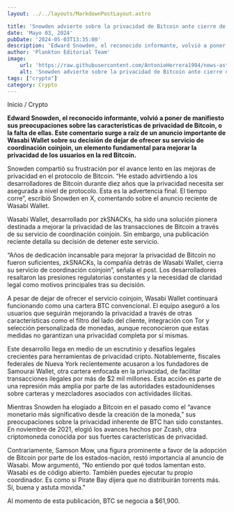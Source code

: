 ```yaml
---
layout: ../../layouts/MarkdownPostLayout.astro

title: 'Snowden advierte sobre la privacidad de Bitcoin ante cierre de servicio de Wasabi Wallet'
date: 'Mayo 03, 2024'
pubDate: '2024-05-03T13:35:00'
description: 'Edward Snowden, el reconocido informante, volvió a poner de manifiesto sus preocupaciones sobre las características de privacidad de Bitcoin.'
author: 'Plankton Editorial Team'
image:
    url: 'https://raw.githubusercontent.com/AntonioHerrera1994/news-astro/master/src/assets/crypto/crypto119.webp'
    alt: 'Snowden advierte sobre la privacidad de Bitcoin ante cierre de servicio de Wasabi Wallet'
tags: ["crypto"]
category: Crypto
---
```


<span><a href="/" style="text-decoration:none;color:#0F1416">Inicio</a> / <a href="/crypto" style="text-decoration:none;color:#0F1416">Crypto</a></span>


<p style="font-weight: bold;">Edward Snowden, el reconocido informante, volvió a poner de manifiesto sus preocupaciones sobre las características de privacidad de Bitcoin, o la falta de ellas. Este comentario surge a raíz de un anuncio importante de Wasabi Wallet sobre su decisión de dejar de ofrecer su servicio de coordinación coinjoin, un elemento fundamental para mejorar la privacidad de los usuarios en la red Bitcoin.</p>

Snowden compartió su frustración por el avance lento en las mejoras de privacidad en el protocolo de Bitcoin. “He estado advirtiendo a los desarrolladores de Bitcoin durante diez años que la privacidad necesita ser asegurada a nivel de protocolo. Esta es la advertencia final. El tiempo corre”, escribió Snowden en X, comentando sobre el anuncio reciente de Wasabi Wallet.

Wasabi Wallet, desarrollado por zkSNACKs, ha sido una solución pionera destinada a mejorar la privacidad de las transacciones de Bitcoin a través de su servicio de coordinación coinjoin. Sin embargo, una publicación reciente detalla su decisión de detener este servicio.

“Años de dedicación incansable para mejorar la privacidad de Bitcoin no fueron suficientes, zkSNACKs, la compañía detrás de Wasabi Wallet, cierra su servicio de coordinación coinjoin”, señala el post. Los desarrolladores resaltaron las presiones regulatorias constantes y la necesidad de claridad legal como motivos principales tras su decisión.

A pesar de dejar de ofrecer el servicio coinjoin, Wasabi Wallet continuará funcionando como una cartera BTC convencional. El equipo aseguró a los usuarios que seguirán mejorando la privacidad a través de otras características como el filtro del lado del cliente, integración con Tor y selección personalizada de monedas, aunque reconocieron que estas medidas no garantizan una privacidad completa por sí mismas.

Este desarrollo llega en medio de un escrutinio y desafíos legales crecientes para herramientas de privacidad cripto. Notablemente, fiscales federales de Nueva York recientemente acusaron a los fundadores de Samourai Wallet, otra cartera enfocada en la privacidad, de facilitar transacciones ilegales por más de $2 mil millones. Esta acción es parte de una represión más amplia por parte de las autoridades estadounidenses sobre carteras y mezcladores asociados con actividades ilícitas.

Mientras Snowden ha elogiado a Bitcoin en el pasado como el “avance monetario más significativo desde la creación de la moneda,” sus preocupaciones sobre la privacidad inherente de BTC han sido constantes. En noviembre de 2021, elogió los avances hechos por Zcash, otra criptomoneda conocida por sus fuertes características de privacidad.

Contrariamente, Samson Mow, una figura prominente a favor de la adopción de Bitcoin por parte de los estados-nación, restó importancia al anuncio de Wasabi. Mow argumentó, “No entiendo por qué todos lamentan esto. Wasabi es de código abierto. También puedes ejecutar tu propio coordinador. Es como si Pirate Bay dijera que no distribuirán torrents más. Sí, buena y astuta movida.”

Al momento de esta publicación, BTC se negocia a $61,900.